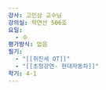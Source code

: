 ```yaml
---
강사: 고민삼 교수님
강의실: 학연산 506호
요일:
  - 수
평가방식: 없음
필기:
  - "[[취진세 OT]]"
  - "[[초청강연- 현대자동차]]"
학기: 4-1
---
```

